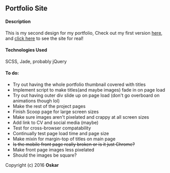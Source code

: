 ## Portfolio Site

#### Description
This is my second design for my portfolio, Check out my first version [here](https://github.com/OskarRadon/Oskar-Radon-site), and [click here](http://oskarradon.com) to see the site for real!

#### Technologies Used

SCSS, Jade, probably jQuery

#### To do:
- Try out having the whole portfolio thumbnail covered with titles
- Implement script to make titles(and maybe images) fade in on page load
- Try out having outer div slide up on page load (don't go overboard on animations though lol)
- Make the rest of the project pages
- Finish Scoop page for large screen sizes
- Make sure images aren't pixelated and crappy at all screen sizes
- Add link to CV and social media (maybe)
- Test for cross-browser compatability
- Continually test page load time and page size
- Make mixin for margin-top of titles on main page
- ~~Is the mobile front page really broken or is it just Chrome?~~
- Make front page images less pixelated
- Should the images be square?

Copyright (c) 2016 **Oskar**
